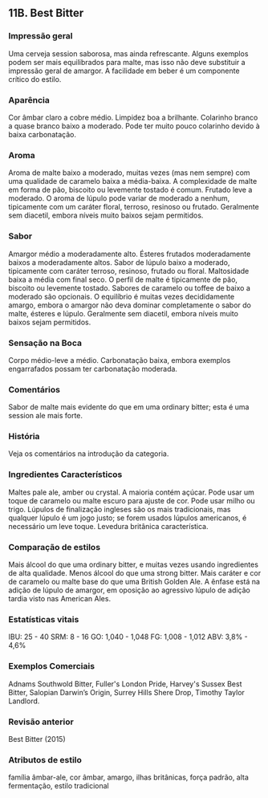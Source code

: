 ## 11B. Best Bitter

### Impressão geral

Uma cerveja session saborosa, mas ainda refrescante. Alguns exemplos podem ser mais equilibrados para malte, mas isso não deve substituir a impressão geral de amargor. A facilidade em beber é um componente crítico do estilo.

### Aparência

Cor âmbar claro a cobre médio. Limpidez boa a brilhante. Colarinho branco a quase branco baixo a moderado. Pode ter muito pouco colarinho devido à baixa carbonatação.

### Aroma

Aroma de malte baixo a moderado, muitas vezes (mas nem sempre) com uma qualidade de caramelo baixa a média-baixa. A complexidade de malte em forma de pão, biscoito ou levemente tostado é comum. Frutado leve a moderado. O aroma de lúpulo pode variar de moderado a nenhum, tipicamente com um caráter floral, terroso, resinoso ou frutado. Geralmente sem diacetil, embora níveis muito baixos sejam permitidos.

### Sabor

Amargor médio a moderadamente alto. Ésteres frutados moderadamente baixos a moderadamente altos. Sabor de lúpulo baixo a moderado, tipicamente com caráter terroso, resinoso, frutado ou floral. Maltosidade baixa a média com final seco. O perfil de malte é tipicamente de pão, biscoito ou levemente tostado. Sabores de caramelo ou toffee de baixo a moderado são opcionais. O equilíbrio é muitas vezes decididamente amargo, embora o amargor não deva dominar completamente o sabor do malte, ésteres e lúpulo. Geralmente sem diacetil, embora níveis muito baixos sejam permitidos.

### Sensação na Boca

Corpo médio-leve a médio. Carbonatação baixa, embora exemplos engarrafados possam ter carbonatação moderada.

### Comentários

Sabor de malte mais evidente do que em uma ordinary bitter; esta é uma session ale mais forte.

### História

Veja os comentários na introdução da categoria.

### Ingredientes Característicos

Maltes pale ale, amber ou crystal. A maioria contém açúcar. Pode usar um toque de caramelo ou malte escuro para ajuste de cor. Pode usar milho ou trigo. Lúpulos de finalização ingleses são os mais tradicionais, mas qualquer lúpulo é um jogo justo; se forem usados ​​lúpulos americanos, é necessário um leve toque. Levedura britânica característica.

### Comparação de estilos

Mais álcool do que uma ordinary bitter, e muitas vezes usando ingredientes de alta qualidade. Menos álcool do que uma strong bitter. Mais caráter e cor de caramelo ou malte base do que uma British Golden Ale. A ênfase está na adição de lúpulo de amargor, em oposição ao agressivo lúpulo de adição tardia visto nas American Ales.

### Estatísticas vitais

IBU: 25 - 40
SRM: 8 - 16
GO: 1,040 - 1,048
FG: 1,008 - 1,012
ABV: 3,8% - 4,6%

### Exemplos Comerciais

Adnams Southwold Bitter, Fuller's London Pride, Harvey's Sussex Best Bitter, Salopian Darwin’s Origin, Surrey Hills Shere Drop, Timothy Taylor Landlord.

### Revisão anterior

Best Bitter (2015)

### Atributos de estilo

família âmbar-ale, cor âmbar, amargo, ilhas britânicas, força padrão, alta fermentação, estilo tradicional